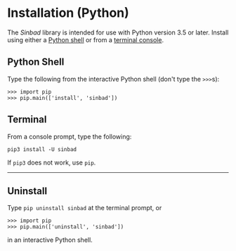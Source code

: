 # Installation (Python)

The *Sinbad* library is intended for use with Python version 3.5 or later. Install using either a  [Python shell](#python-shell) or from a [terminal console](#terminal).

## Python Shell

Type the following from the interactive Python shell (don't type the `>>>`s):

````
>>> import pip
>>> pip.main(['install', 'sinbad'])
````

## Terminal

From a console prompt, type the following:

````
pip3 install -U sinbad
````

If `pip3` does not work, use `pip`.


-------

## Uninstall

Type `pip uninstall sinbad` at the terminal prompt, or 

````
>>> import pip
>>> pip.main(['uninstall', 'sinbad'])
````

in an interactive Python shell.

